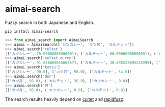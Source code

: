 # aimai-search

Fuzzy search in both Japanese and English.

```
pip install aimai-search
```

```python
>>> from aimai_search import AimaiSearch
>>> aimai = AimaiSearch(['カツカレー', 'カツ丼', 'カルテット'])
>>> aimai.search('cultet')
[('カツカレー', 75.00000000000001), ('カルテット', 60.00000000000001), ('カツ丼', 14.285714285714292)]
>>> aimai.search('cultet curry')
[('カツカレー', 91.66666666666667), ('カルテット', 38.095238095238095), ('カツ丼', 22.5)]
>>> aimai.search('katsu')
[('カツカレー', 90.0), ('カツ丼', 90.0), ('カルテット', 54.0)]
>>> aimai.search('don')
[('カツ丼', 90.0), ('カルテット', 36.0), ('カツカレー', 0.0)]
>>> aimai.search('丼')
[('カツ丼', 90.0), ('カツカレー', 0.0), ('カルテット', 0.0)]
```

The search results heavily depend on [cultet](https://github.com/polm/cutlet) and [rapidfuzz](https://github.com/maxbachmann/rapidfuzz).
